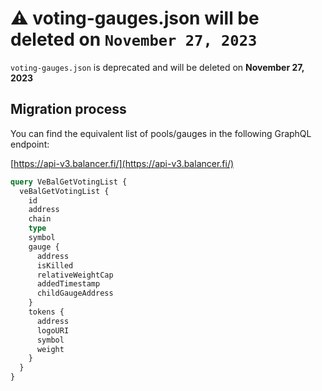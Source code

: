 # ⚠️ voting-gauges.json will be deleted on `November 27, 2023`

`voting-gauges.json` is deprecated and will be deleted on **November 27, 2023**

## Migration process

You can find the equivalent list of pools/gauges in the following GraphQL endpoint:

[https://api-v3.balancer.fi/](https://api-v3.balancer.fi/)

```graphql
query VeBalGetVotingList {
  veBalGetVotingList {
    id
    address
    chain
    type
    symbol
    gauge {
      address
      isKilled
      relativeWeightCap
      addedTimestamp
      childGaugeAddress
    }
    tokens {
      address
      logoURI
      symbol
      weight
    }
  }
}
```
